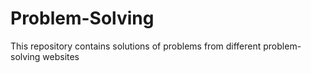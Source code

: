 # Problem-Solving
 This repository contains solutions of problems from different problem-solving websites

